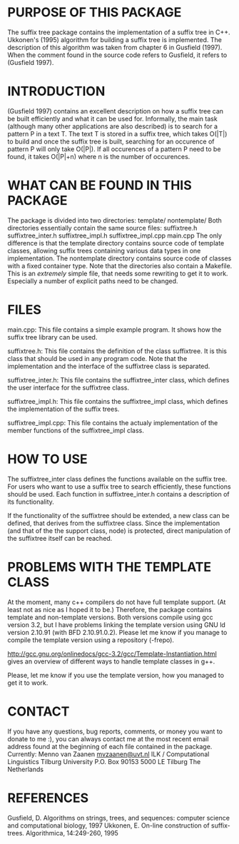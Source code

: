 # PURPOSE OF THIS PACKAGE

The suffix tree package contains the implementation of a suffix tree
in C++. Ukkonen's (1995) algorithm for building a suffix tree is
implemented. The description of this algorithm was taken from chapter
6 in Gusfield (1997). When the comment found in the source code refers
to Gusfield, it refers to (Gusfield 1997).


# INTRODUCTION

(Gusfield 1997) contains an excellent description on how a suffix tree
can be built efficiently and what it can be used for. Informally, the
main task (although many other applications are also described) is to
search for a pattern P in a text T. The text T is stored in a suffix
tree, which takes O(|T|) to build and once the suffix tree is built,
searching for an occurence of pattern P will only take O(|P|). If all
occurences of a pattern P need to be found, it takes O(|P|+n) where n
is the number of occurences.


# WHAT CAN BE FOUND IN THIS PACKAGE

The package is divided into two directories:
template/
nontemplate/
Both directories essentially contain the same source files:
suffixtree.h
suffixtree_inter.h
suffixtree_impl.h
suffixtree_impl.cpp
main.cpp
The only difference is that the template directory contains source
code of template classes, allowing suffix trees containing various
data types in one implementation. The nontemplate directory contains
source code of classes with a fixed container type.
Note that the directories also contain a Makefile. This is an
*extremely* simple file, that needs some rewriting to get it to work.
Especially a number of explicit paths need to be changed.


# FILES

main.cpp:
This file contains a simple example program. It shows how the suffix
tree library can be used.

suffixtree.h:
This file contains the definition of the class suffixtree. It is this
class that should be used in any program code. Note that the
implementation and the interface of the suffixtree class is separated.

suffixtree_inter.h:
This file contains the suffixtree_inter class, which defines the user
interface for the suffixtree class.

suffixtree_impl.h:
This file contains the suffixtree_impl class, which defines the
implementation of the suffix trees.

suffixtree_impl.cpp:
This file contains the actualy implementation of the member functions
of the suffixtree_impl class.


# HOW TO USE

The suffixtree_inter class defines the functions available on the
suffix tree. For users who want to use a suffix tree to search
efficiently, these functions should be used. Each function in
suffixtree_inter.h contains a description of its functionality.

If the functionality of the suffixtree should be extended, a new class
can be defined, that derives from the suffixtree class. Since the
implementation (and that of the the support class, node) is protected,
direct manipulation of the suffixtree itself can be reached.


# PROBLEMS WITH THE TEMPLATE CLASS

At the moment, many c++ compilers do not have full template support.
(At least not as nice as I hoped it to be.) Therefore, the package
contains template and non-template versions. Both versions compile
using gcc version 3.2, but I have problems linking the template
version using GNU ld version 2.10.91 (with BFD 2.10.91.0.2). Please
let me know if you manage to compile the template version using a
repository (-frepo).

http://gcc.gnu.org/onlinedocs/gcc-3.2/gcc/Template-Instantiation.html
gives an overview of different ways to handle template classes in g++.

Please, let me know if you use the template version, how you managed
to get it to work.


# CONTACT

If you have any questions, bug reports, comments, or money you want to
donate to me :), you can always contact me at the most recent email
address found at the beginning of each file contained in the package.
Currently:
      Menno van Zaanen
      mvzaanen@uvt.nl
      ILK / Computational Linguistics
      Tilburg University
      P.O. Box 90153
      5000 LE Tilburg
      The Netherlands


# REFERENCES

Gusfield, D.  Algorithms on strings, trees, and sequences: computer
        science and computational biology, 1997
Ukkonen, E.  On-line construction of suffix-trees.
        Algorithmica, 14:249-260, 1995
